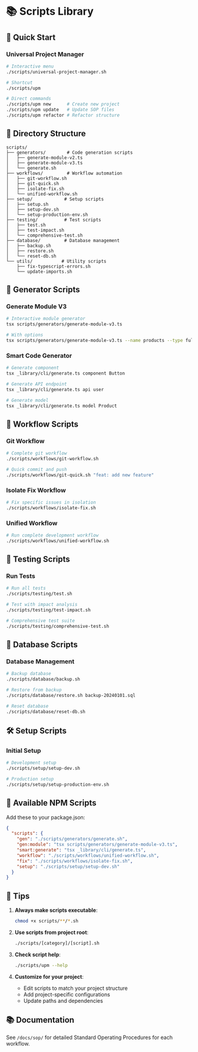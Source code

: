 # 📚 Scripts Library

## 🚀 Quick Start

### Universal Project Manager

```bash
# Interactive menu
./scripts/universal-project-manager.sh

# Shortcut
./scripts/upm

# Direct commands
./scripts/upm new      # Create new project
./scripts/upm update   # Update SOP files
./scripts/upm refactor # Refactor structure
```

## 📁 Directory Structure

```
scripts/
├── generators/        # Code generation scripts
│   ├── generate-module-v2.ts
│   ├── generate-module-v3.ts
│   └── generate.sh
├── workflows/         # Workflow automation
│   ├── git-workflow.sh
│   ├── git-quick.sh
│   ├── isolate-fix.sh
│   └── unified-workflow.sh
├── setup/            # Setup scripts
│   ├── setup.sh
│   ├── setup-dev.sh
│   └── setup-production-env.sh
├── testing/          # Test scripts
│   ├── test.sh
│   ├── test-impact.sh
│   └── comprehensive-test.sh
├── database/         # Database management
│   ├── backup.sh
│   ├── restore.sh
│   └── reset-db.sh
└── utils/           # Utility scripts
    ├── fix-typescript-errors.sh
    └── update-imports.sh
```

## 🔧 Generator Scripts

### Generate Module V3

```bash
# Interactive module generator
tsx scripts/generators/generate-module-v3.ts

# With options
tsx scripts/generators/generate-module-v3.ts --name products --type full
```

### Smart Code Generator

```bash
# Generate component
tsx _library/cli/generate.ts component Button

# Generate API endpoint
tsx _library/cli/generate.ts api user

# Generate model
tsx _library/cli/generate.ts model Product
```

## 🔄 Workflow Scripts

### Git Workflow

```bash
# Complete git workflow
./scripts/workflows/git-workflow.sh

# Quick commit and push
./scripts/workflows/git-quick.sh "feat: add new feature"
```

### Isolate Fix Workflow

```bash
# Fix specific issues in isolation
./scripts/workflows/isolate-fix.sh
```

### Unified Workflow

```bash
# Run complete development workflow
./scripts/workflows/unified-workflow.sh
```

## 🧪 Testing Scripts

### Run Tests

```bash
# Run all tests
./scripts/testing/test.sh

# Test with impact analysis
./scripts/testing/test-impact.sh

# Comprehensive test suite
./scripts/testing/comprehensive-test.sh
```

## 💾 Database Scripts

### Database Management

```bash
# Backup database
./scripts/database/backup.sh

# Restore from backup
./scripts/database/restore.sh backup-20240101.sql

# Reset database
./scripts/database/reset-db.sh
```

## 🛠 Setup Scripts

### Initial Setup

```bash
# Development setup
./scripts/setup/setup-dev.sh

# Production setup
./scripts/setup/setup-production-env.sh
```

## 📝 Available NPM Scripts

Add these to your package.json:

```json
{
  "scripts": {
    "gen": "./scripts/generators/generate.sh",
    "gen:module": "tsx scripts/generators/generate-module-v3.ts",
    "smart:generate": "tsx _library/cli/generate.ts",
    "workflow": "./scripts/workflows/unified-workflow.sh",
    "fix": "./scripts/workflows/isolate-fix.sh",
    "setup": "./scripts/setup/setup-dev.sh"
  }
}
```

## 🎯 Tips

1. **Always make scripts executable**:

   ```bash
   chmod +x scripts/**/*.sh
   ```

2. **Use scripts from project root**:

   ```bash
   ./scripts/[category]/[script].sh
   ```

3. **Check script help**:

   ```bash
   ./scripts/upm --help
   ```

4. **Customize for your project**:
   - Edit scripts to match your project structure
   - Add project-specific configurations
   - Update paths and dependencies

## 📚 Documentation

See `/docs/sop/` for detailed Standard Operating Procedures for each workflow.
